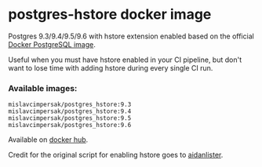 # postgres-hstore docker image

Postgres 9.3/9.4/9.5/9.6 with hstore extension enabled based on the official [Docker PostgreSQL image](https://github.com/docker-library/postgres/).

Useful when you must have hstore enabled in your CI pipeline, but don't want to lose time with adding hstore during every single CI run.

### Available images:

```
mislavcimpersak/postgres_hstore:9.3
mislavcimpersak/postgres_hstore:9.4
mislavcimpersak/postgres_hstore:9.5
mislavcimpersak/postgres_hstore:9.6
```

Available on [docker hub](https://hub.docker.com/r/mislavcimpersak/postgres_hstore/).

Credit for the original script for enabling hstore goes to [aidanlister](https://github.com/aidanlister/postgres-hstore).
